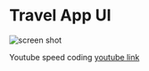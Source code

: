 # Travel App UI

 ![screen shot](ScreenShot-1.png.jpg)

Youtube speed coding
[youtube link](https://youtu.be/yD0R3imbtbA)
